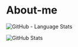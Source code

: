# About-me
![GitHub - Language Stats](https://github-readme-stats.vercel.app/api/top-langs/?username=Zxiro&bg_color=90,DAFFEF,FCFFFD)

![GitHub Stats](https://github-readme-stats.vercel.app/api?username=Zxiro&count_private=true&show_icons=true&bg_color=90,DAFFEF,FCFFFD)
